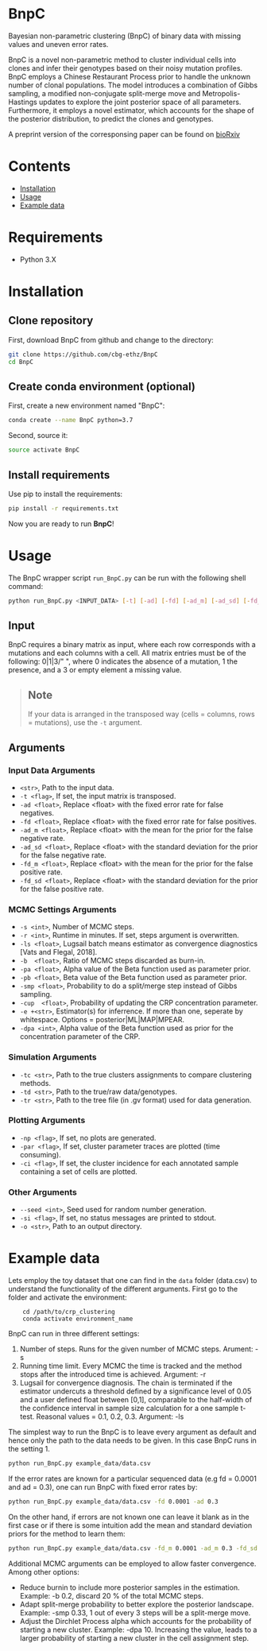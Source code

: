 # BnpC
Bayesian non-parametric clustering (BnpC) of binary data with missing values and uneven error rates.

BnpC is a novel non-parametric method to cluster individual cells into clones and infer their genotypes based on their noisy mutation profiles.
BnpC employs a Chinese Restaurant Process prior to handle the unknown number of clonal populations. The model introduces a combination of Gibbs sampling, a modified non-conjugate split-merge move and Metropolis-Hastings updates to explore the joint posterior space of all parameters. Furthermore, it employs a novel estimator, which accounts for the shape of the posterior distribution, to predict the clones and genotypes.

A preprint version of the corresponsing paper can be found on [bioRxiv](https://doi.org/10.1101/2020.01.15.907345 "Borgsmueller et al.")

# Contents
- [Installation](#Installation)
- [Usage](#Usage)
- [Example data](#Example-data)         

# Requirements
- Python 3.X

# Installation
## Clone repository
First, download BnpC from github and change to the directory:
```bash
git clone https://github.com/cbg-ethz/BnpC
cd BnpC
```

## Create conda environment (optional)
First, create a new environment named "BnpC":
```bash
conda create --name BnpC python=3.7
```

Second, source it:
```bash
source activate BnpC
```

## Install requirements
Use pip to install the requirements:
```bash
pip install -r requirements.txt
``` 

Now you are ready to run **BnpC**!

# Usage
The BnpC wrapper script `run_BnpC.py` can be run with the following shell command: 
```bash
python run_BnpC.py <INPUT_DATA> [-t] [-ad] [-fd] [-ad_m] [-ad_sd] [-fd_m] [-fd_sd] [-s] [-r] [-ls] [-b] [-pa] [-pb] [-smp] [-cup] [-e] [-dpa] [-tc] [-td] [-tr] [-np] [-par] [-ci] [-seed] [-si] [-o]
```

## Input
BnpC requires a binary matrix as input, where each row corresponds with a mutations and each columns with a cell. 
All matrix entries must be of the following: 0|1|3/" ", where 0 indicates the absence of a mutation, 1 the presence, and a 3 or empty element a missing value.

> ## Note
> If your data is arranged in the transposed way (cells = columns, rows = mutations), use the `-t` argument.

## Arguments
### Input Data Arguments
- `<str>`, Path to the input data. 
- `-t <flag>`, If set, the input matrix is transposed. 
- `-ad <float>`, Replace <float\> with the fixed error rate for false negatives.
- `-fd <float>`, Replace <float\> with the fixed error rate for false positives.
- `-ad_m <float>`, Replace <float\> with the mean for the prior for the false negative rate. 
- `-ad_sd <float>`, Replace <float\> with the standard deviation for the prior for the false negative rate.
- `-fd_m <float>`, Replace <float\> with the mean for the prior for the false positive rate.
- `-fd_sd <float>`, Replace <float\> with the standard deviation for the prior for the false positive rate.
        

### MCMC Settings Arguments
- `-s <int>`, Number of MCMC steps.
- `-r <int>`, Runtime in minutes. If set, steps argument is overwritten.
- `-ls <float>`, Lugsail batch means estimator as convergence diagnostics [Vats and Flegal, 2018].
- `-b  <float>`, Ratio of MCMC steps discarded as burn-in.
- `-pa <float>`, Alpha value of the Beta function used as parameter prior. 
- `-pb <float>`, Beta value of the Beta function used as parameter prior. 
- `-smp <float>`, Probability to do a split/merge step instead of Gibbs sampling. 
- `-cup  <float>`, Probability of updating the CRP concentration parameter. 
- `-e +<str>`, Estimator(s) for inferrence. If more than one, seperate by whitespace. Options = posterior|ML|MAP|MPEAR.
- `-dpa <int>`, Alpha value of the Beta function used as prior for the concentration parameter of the CRP. 

### Simulation Arguments
- `-tc <str>`, Path to the true clusters assignments to compare clustering methods. 
- `-td <str>`, Path to the true/raw data/genotypes.  
- `-tr <str>`, Path to the tree file (in .gv format) used for data generation.

### Plotting Arguments  
- `-np <flag>`, If set, no plots are generated. 
- `-par <flag>`, If set, cluster parameter traces are plotted (time consuming).
- `-ci <flag>`, If set, the cluster incidence for each annotated sample containing a set of cells are plotted. 

### Other Arguments
- `--seed <int>`, Seed used for random number generation.
- `-si <flag>`, If set, no status messages are printed to stdout. 
- `-o <str>`, Path to an output directory.

# Example data

Lets employ the toy dataset that one can find in the `data` folder (data.csv) to understand the functionality of the different arguments. First go to the folder and activate the environment:
        
        cd /path/to/crp_clustering
        conda activate environment_name

BnpC can run in three different settings: 
1. Number of steps. Runs for the given number of MCMC steps. Arument: -s
2. Running time limit. Every MCMC the time is tracked and the method stops after the introduced time is achieved. Argument: -r 
3. Lugsail for convergence diagnosis. The chain is terminated if the estimator undercuts a threshold defined by a significance level of 0.05 and a user defined float between [0,1], comparable to the half-width of the confidence interval in sample size calculation for a one sample t-test. Reasonal values = 0.1, 0.2, 0.3. Argument: -ls

The simplest way to run the BnpC is to leave every argument as default and hence only the path to the data needs to be given. In this case BnpC runs in the setting 1. 
```bash
python run_BnpC.py example_data/data.csv 
```
If the error rates are known for a particular sequenced data (e.g fd = 0.0001 and ad = 0.3), one can run BnpC with fixed error rates by: 
```bash
python run_BnpC.py example_data/data.csv -fd 0.0001 -ad 0.3
```
On the other hand, if errors are not known one can leave it blank as in the first case or if there is some intuition add the mean and standard deviation priors for the method to learn them: 
```bash
python run_BnpC.py example_data/data.csv -fd_m 0.0001 -ad_m 0.3 -fd_sd 0.000001 -ad_sd 0.05
```
Additional MCMC arguments can be employed to allow faster convergence. Among other options: 
- Reduce burnin to include more posterior samples in the estimation. Example: -b 0.2, discard 20 % of the total MCMC steps.
- Adapt split-merge probability to better explore the posterior landscape. Example: -smp 0.33, 1 out of every 3 steps will be a split-merge move. 
- Adjust the Dirchlet Process alpha which accounts for the probability of starting a new cluster. Example: -dpa 10. Increasing the value, leads to a larger probability of starting a new cluster in the cell assignment step. 


        
